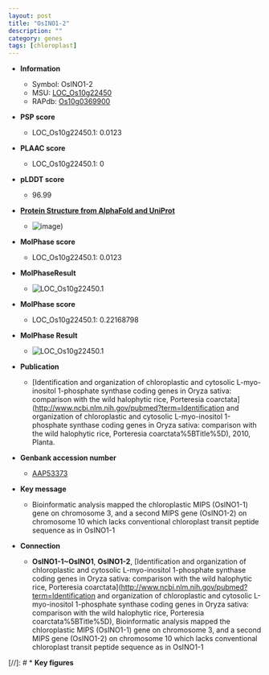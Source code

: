 ```yaml
---
layout: post
title: "OsINO1-2"
description: ""
category: genes
tags: [chloroplast]
---
```


* **Information**  
    + Symbol: OsINO1-2  
    + MSU: [LOC_Os10g22450](http://rice.plantbiology.msu.edu/cgi-bin/ORF_infopage.cgi?orf=LOC_Os10g22450)  
    + RAPdb: [Os10g0369900](http://rapdb.dna.affrc.go.jp/viewer/gbrowse_details/irgsp1?name=Os10g0369900)  

* **PSP score**  
    + LOC_Os10g22450.1: 0.0123 

* **PLAAC score**  
    + LOC_Os10g22450.1: 0 

* **pLDDT score**
    + 96.99

* **[Protein Structure from AlphaFold and UniProt](https://www.uniprot.org/uniprotkb/Q8S5N2/entry#structure)**
    + ![image](https://ricepsp.github.io/images/Q8/AF-Q8S5N2-F1.png))

* **MolPhase score**
    + LOC_Os10g22450.1: 0.0123

* **MolPhaseResult**
    + ![LOC_Os10g22450.1](https://ricepsp.github.io/pictures/LOC_Os10g/LOC_Os10g22450.1.png)

* **MolPhase score**
    + LOC_Os10g22450.1: 0.22168798

* **MolPhase Result**
    + ![LOC_Os10g22450.1](https://304243504.github.io/Pictures/LOC_Os10g/LOC_Os10g22450.1.png)

* **Publication**  
    + [Identification and organization of chloroplastic and cytosolic L-myo-inositol 1-phosphate synthase coding genes in Oryza sativa: comparison with the wild halophytic rice, Porteresia coarctata](http://www.ncbi.nlm.nih.gov/pubmed?term=Identification and organization of chloroplastic and cytosolic L-myo-inositol 1-phosphate synthase coding genes in Oryza sativa: comparison with the wild halophytic rice, Porteresia coarctata%5BTitle%5D), 2010, Planta.

* **Genbank accession number**  
    + [AAP53373](http://www.ncbi.nlm.nih.gov/nuccore/AAP53373)

* **Key message**  
    + Bioinformatic analysis mapped the chloroplastic MIPS (OsINO1-1) gene on chromosome 3, and a second MIPS gene (OsINO1-2) on chromosome 10 which lacks conventional chloroplast transit peptide sequence as in OsINO1-1

* **Connection**  
    + __OsINO1-1~OsINO1__, __OsINO1-2__, [Identification and organization of chloroplastic and cytosolic L-myo-inositol 1-phosphate synthase coding genes in Oryza sativa: comparison with the wild halophytic rice, Porteresia coarctata](http://www.ncbi.nlm.nih.gov/pubmed?term=Identification and organization of chloroplastic and cytosolic L-myo-inositol 1-phosphate synthase coding genes in Oryza sativa: comparison with the wild halophytic rice, Porteresia coarctata%5BTitle%5D), Bioinformatic analysis mapped the chloroplastic MIPS (OsINO1-1) gene on chromosome 3, and a second MIPS gene (OsINO1-2) on chromosome 10 which lacks conventional chloroplast transit peptide sequence as in OsINO1-1

[//]: # * **Key figures**  


